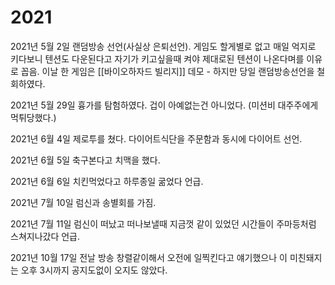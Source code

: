 # 2021
2021년 5월 2일 랜덤방송 선언(사실상 은퇴선언). 게임도 할게별로 없고 매일 억지로 키다보니 텐션도 다운된다고 자기가 키고싶을때 켜야 제대로된 텐션이 나온다며를 이유로 꼽음. 이날 한 게임은 [[바이오하자드 빌리지]] 데모 - 하지만 당일 랜덤방송선언을 철회하였다.

2021년 5월 29일 흉가를 탐험하였다. 겁이 아예없는건 아니었다. (미션비 대주주에게 먹튀당했다.)

2021년 6월 4일 제로투를 쳤다. 다이어트식단을 주문함과 동시에 다이어트 선언.

2021년 6월 5일 축구본다고 치맥을 했다.

2021년 6월 6일 치킨먹었다고 하루종일 굶었다 언급.

2021년 7월 10일 럼신과 송별회를 가짐.

2021년 7월 11일 럼신이 떠났고 떠나보낼때 지금껏 같이 있었던 시간들이 주마등처럼 스쳐지나갔다 언급.

2021년 10월 17일 전날 방송 창렬같이해서 오전에 일찍킨다고 얘기했으나 이 미친돼지는 오후 3시까지 공지도없이 오지도 않았다.

